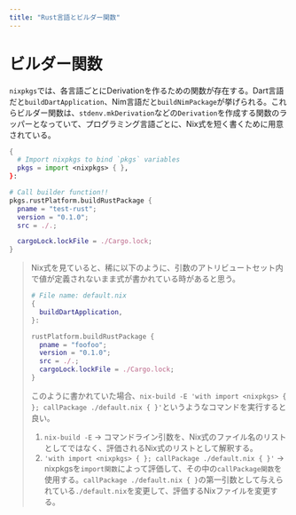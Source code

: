 ```yaml
---
title: "Rust言語とビルダー関数"
---
```


# ビルダー関数

`nixpkgs`では、各言語ごとにDerivationを作るための関数が存在する。Dart言語だと`buildDartApplication`、Nim言語だと`buildNimPackage`が挙げられる。これらビルダー関数は、`stdenv.mkDerivation`などの`Derivation`を作成する関数のラッパーとなっていて、プログラミング言語ごとに、Nix式を短く書くために用意されている。

```nix
{
  # Import nixpkgs to bind `pkgs` variables
  pkgs = import <nixpkgs> { },
}:

# Call builder function!!
pkgs.rustPlatform.buildRustPackage {
  pname = "test-rust";
  version = "0.1.0";
  src = ./.;

  cargoLock.lockFile = ./Cargo.lock;
}
```

> Nix式を見ていると、稀に以下のように、引数のアトリビュートセット内で値が定義されないまま式が書かれている時があると思う。
> ```nix
> # File name: default.nix
> {
>   buildDartApplication,
> }:
>
> rustPlatform.buildRustPackage {
>   pname = "foofoo";
>   version = "0.1.0";
>   src = ./.;
>   cargoLock.lockFile = ./Cargo.lock;
> }
> ```
> このように書かれていた場合、`nix-build -E 'with import <nixpkgs> { }; callPackage ./default.nix { }'`というようなコマンドを実行すると良い。
> 1. `nix-build -E` -> コマンドライン引数を、Nix式のファイル名のリストとしてではなく、評価されるNix式のリストとして解釈する。
> 1. `'with import <nixpkgs> { }; callPackage ./default.nix { }'` -> nixpkgsを`import関数`によって評価して、その中の`callPackage関数`を使用する。`callPackage ./default.nix { }`の第一引数として与えられている`./default.nix`を変更して、評価するNixファイルを変更する。